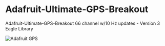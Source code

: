 # Adafruit-Ultimate-GPS-Breakout
 Adafruit-Ultimate-GPS-Breakout 66 channel w/10 Hz updates - Version 3 Eagle Library
 
 ![Adafruit GPS](https://hizliresim.com/VByBZv.jpg)
 

